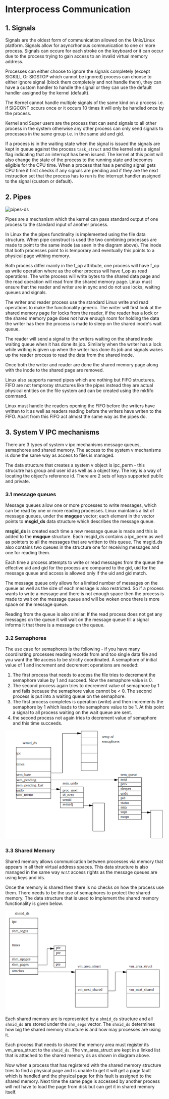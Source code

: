 # Interprocess Communication 

## 1. Signals 

Signals are the oldest form of communication allowed on the Unix/Linux platform. Signals allow for
asyncrhonous communication to one or more process. Signals can occure for each stroke on the
keyboard or it can occur due to the process trying to gain access to an invalid virtual memory
address. 

Processes can either choose to ignore the signals completely (except SIGKILL Or SIGSTOP which cannot
be ignored) process can choose to either ignore signal (block them completely and not handle them),
they can have a custom handler to handle the signal or they can use the default handler assigned by
the kernel (default). 

The Kernel cannot handle multiple signals of the same kind on a process i.e. if SIGCONT occurs once
or it occurs 10 times it will  only be handled once by the process.

Kernel and Super users are the process that can send signals to all other process in the system
otherwise any other process can only send signals to processes in the same group i.e. in the same
uid and gid. 

If a process is in the waiting state when the signal is issued the signals are kept in queue against
the process `task_struct` and the kernel sets a signal flag indicating that an interrupt has been
issued. The kernel at this point will also change the state of the process to the running state and
becomes eligible for the CPU time. When a process that has a pending signal gets CPU time it first
checks if any signals are pending and if they are the next instruction set that the process has to
run is the interrupt handler assigned to the signal (custom or default). 

## 2. Pipes 

![pipes-ds](imagesi/pipe-ds.png) 

Pipes are a mechanism which the kernel can pass standard output of one process to the standard input
of another process. 

In Linux the the pipes functinality is implemented using the file data structure. When pipe
construct is used the two combining processes are made to point to the same inode (as seen in the
diagram above). The inode that both processes point to is temporary and eventually this points to a
physical page withing memory. 

Both process differ mainly in the f_op attribute, one process will have f_op as write operation
where as the other process will have f_op as read operations. The write process will write bytes to
the shared data page and the read operation will read from the shared memory page. Linux must ensure
that the reader and writer are in sync and do not use locks, waiting queues and signals. 

The writer and reader process use the standard Linux write and read operations to make the
functionality generic. The writer will first look at the shared memory page for locks from the
reader, if the reader has a lock or the shared memory page does not have enough room for holding the
data the writer has then the process is made to sleep on the shared inode's wait queue. 

The reader will send a signal to the writers waiting on the shared inode waiting queue when it has
done its job. Similarly when the writer has a lock while writing is given up when the writer has
done its job and signals wakes up the reader process to read the data from the shared inode. 

Once both the writer and reader are done the shared memory page along with the inode to the shared
page are removed. 

Linux also supports named pipes which are nothing but FIFO structures. FIFO are not temproray
structures like the pipes instead they are actual physical entities on the file system and can be
created using the mkfifo command. 

Linux must handle the readers opening the FIFO before the writers have written to it as well as
readers reading before the writers have writen to the FIFO. Apart from this FIFO act almost the same
way as the pipes do. 


## 3. System V IPC mechanisms 

There are 3 types of system v ipc mechanisms message queues, semaphores and shared memory. The
access to the system v mechanisms is done the same way as access to files is managed.

The data structure that creates a system v object is ipc_perm - this strucutre has group and user id
as well as a object key. The key is a way of locating the object's reference id. There are 2 sets of
keys supported public and private. 

### 3.1 message queues 

Message queues allow one or more processes to write messages, which can be read by one or more
reading processes. Linux maintains a list of message queues, under the **msgque** vector; each
element in the vector points to **msgid_ds** data structure which describes the message queue. 

**msgid_ds** is created each time a new message queue is made and this is added to the **msgque**
structure. Each msgid_ds contains a ipc_perm as well as pointers to all the messages that are
written to this queue. The msgid_ds also contains two queues in the structure one for receiving
messages and one for reading them. 

Each time a process attempts to write or read messages from the queue the effective uid and gid for
the process are compared to the gid, uid for the message queue and access is allowed only if the uid
and gid match. 

The message queue only allows for a limited number of messages on the queue as well as the size of
each message is also restricted. So if a process wants to write a message and there is not enough
space then the process is made to wait on the message queue and will be woken once there is more
space on the message queue. 

Reading from the queue is also similar. If the read process does not get any messages on the queue
it will wait on the message queue till a signal informs it that there is a message on the queue. 

### 3.2 Semaphores 

The use case for semaphores is the following - if you have many coordinating processes reading
records from and too single data file and you want the file access to be strictly coordinated. A
semaphore of initial value of 1 and increment and decrement operations are needed: 

1. The first process that needs to access the file tries to decrement the semaphore value by 1 and
   succeed. Now the semaphore value is 0. 
2. The second process again tries to decrement value of semaphore by 1 and fails because the
   semaphore value cannot be < 0. The second process is put into a waiting queue on the semaphore. 
3. The first process completes is operation (write) and then increments the semaphore by 1 which
   leads to the semaphore value to be 1. At this point a signal to all process waiting on the wait
   queue are sent. 
4. the second process not again tries to decrement value of semaphore and this time succeeds. 

![semaphore](images/semaphore-ds.png) 


### 3.3 Shared Memory 

Shared memory allows communication between processes via memory that appears in all their virtual
address spaces. This data structure is also managed in the same way w.r.t access rights as the
message queues are using keys and ids. 

Once the memory is shared then there is no checks on how the process use them. There needs to be the
use of semaphores to protect the shared memory. The data structure that is used to implement the
shared memory functionality is given below. 

![shared-mem](images/shared-mem-ds.png) 

Each shared memory are is represented by a `shmid_ds` structure and all `shmid_ds` are stored under
the `shm_segs` vector. The `shmid_ds` determines how big the shared memory structure is and how may
processes are using it. 

Each process that needs to shared the memory area must register its vm_area_struct to the
`shmid_ds`. The vm_area_struct are kept in a linked list that is attached to the shared memory ds as
shown in diagram above. 

Now when a process that has registered with the shared memory structure tries to find a physical
page and is unable to get it will get a page fault which is handled and the physical page for this
fault is assigned to the shared memory. Next time the same page is accessed by another process will
not have to load the page from disk but can get it in shared memory itself. 


